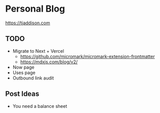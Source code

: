 # Personal Blog

https://tjaddison.com

## TODO
- Migrate to Next + Vercel
  - https://github.com/micromark/micromark-extension-frontmatter
  - https://mdxjs.com/blog/v2/
- Now page
- Uses page
- Outbound link audit

## Post Ideas
- You need a balance sheet

